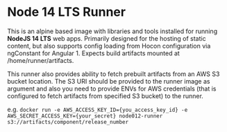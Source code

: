 # Node 14 LTS Runner
This is an alpine based image with libraries and tools installed for running **NodeJS 14 LTS** web apps.
Primarily designed for the hosting of static content, but also supports config loading from Hocon configuration via ngConstant for Angular 1.
Expects build artifacts mounted at /home/runner/artifacts.

This runner also provides ability to fetch prebuilt artifacts from an AWS S3 bucket location. The S3 URI should be 
provided to the runner image as argument and also you need to provide ENVs for AWS credentials (that is configured to fetch artifacts from specified S3 bucket) to the runner. 

e.g. ```docker run -e AWS_ACCESS_KEY_ID={you_access_key_id} -e AWS_SECRET_ACCESS_KEY={your_secret} node012-runner s3://artifacts/component/release_number```

